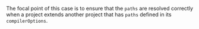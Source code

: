 The focal point of this case is to ensure that the `paths` are resolved correctly when a project extends another project that has `paths` defined in its `compilerOptions`.
